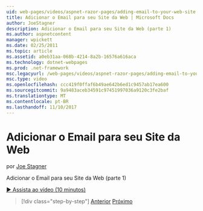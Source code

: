 ```yaml
---
uid: web-pages/videos/aspnet-razor-pages/adding-email-to-your-web-site
title: Adicionar o Email para seu Site da Web | Microsoft Docs
author: JoeStagner
description: Adicionar o Email para seu Site da Web (parte 1)
ms.author: aspnetcontent
manager: wpickett
ms.date: 02/25/2011
ms.topic: article
ms.assetid: a0eb31aa-068b-4214-8a2b-16576a616aca
ms.technology: dotnet-webpages
ms.prod: .net-framework
msc.legacyurl: /web-pages/videos/aspnet-razor-pages/adding-email-to-your-web-site
msc.type: video
ms.openlocfilehash: ccc419f0ffaf6b49ae642b6ed1c9457ab17ea600
ms.sourcegitcommit: 9a9483aceb34591c97451997036a9120c3fe2baf
ms.translationtype: MT
ms.contentlocale: pt-BR
ms.lasthandoff: 11/10/2017
---
```

<a name="adding-email-to-your-web-site"></a>Adicionar o Email para seu Site da Web
====================
por [Joe Stagner](https://github.com/JoeStagner)

Adicionar o Email para seu Site da Web (parte 1)

[&#9654; Assista ao vídeo (10 minutos)](https://channel9.msdn.com/Blogs/ASP-NET-Site-Videos/adding-email-to-your-web-site)

>[!div class="step-by-step"]
[Anterior](working-with-video.md)
[Próximo](adding-search-to-your-web-site.md)
